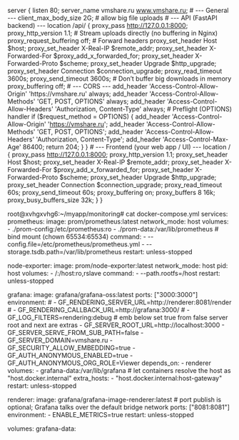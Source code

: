 server { listen 80; server_name vmshare.ru www.vmshare.ru; # --- General --- client_max_body_size 2G; # allow big file uploads # --- API (FastAPI backend) --- location /api/ { proxy_pass http://127.0.0.1:8000; proxy_http_version 1.1; # Stream uploads directly (no buffering in Nginx) proxy_request_buffering off; # Forward headers proxy_set_header Host $host; proxy_set_header X-Real-IP $remote_addr; proxy_set_header X-Forwarded-For $proxy_add_x_forwarded_for; proxy_set_header X-Forwarded-Proto $scheme; proxy_set_header Upgrade $http_upgrade; proxy_set_header Connection $connection_upgrade; proxy_read_timeout 3600s; proxy_send_timeout 3600s; # Don’t buffer big downloads in memory proxy_buffering off; # --- CORS --- add_header 'Access-Control-Allow-Origin' 'https://vmshare.ru' always; add_header 'Access-Control-Allow-Methods' 'GET, POST, OPTIONS' always; add_header 'Access-Control-Allow-Headers' 'Authorization, Content-Type' always; # Preflight (OPTIONS) handler if ($request_method = OPTIONS) { add_header 'Access-Control-Allow-Origin' 'https://vmshare.ru'; add_header 'Access-Control-Allow-Methods' 'GET, POST, OPTIONS'; add_header 'Access-Control-Allow-Headers' 'Authorization, Content-Type'; add_header 'Access-Control-Max-Age' 86400; return 204; } } # --- Frontend (your web app / UI) --- location / { proxy_pass http://127.0.0.1:8000; proxy_http_version 1.1; proxy_set_header Host $host; proxy_set_header X-Real-IP $remote_addr; proxy_set_header X-Forwarded-For $proxy_add_x_forwarded_for; proxy_set_header X-Forwarded-Proto $scheme; proxy_set_header Upgrade $http_upgrade; proxy_set_header Connection $connection_upgrade; proxy_read_timeout 60s; proxy_send_timeout 60s; proxy_buffering on; proxy_buffers 8 16k; proxy_busy_buffers_size 32k; } }





root@xvhgxvhg6:~/myapp/monitoring# cat docker-compose.yml 
services:
  prometheus:
    image: prom/prometheus:latest
    network_mode: host
    volumes:
      - ./prom-config:/etc/prometheus:ro
      - ./prom-data:/var/lib/prometheus    # bind mount (chown 65534:65534)
    command:
      - --config.file=/etc/prometheus/prometheus.yml
      - --storage.tsdb.path=/var/lib/prometheus
    restart: unless-stopped

  node-exporter:
    image: prom/node-exporter:latest
    network_mode: host
    pid: host
    volumes:
      - /:/host:ro,rslave
    command:
      - --path.rootfs=/host
    restart: unless-stopped

  grafana:
    image: grafana/grafana-oss:latest
    ports: ["3000:3000"]
    environment:
     # - GF_RENDERING_SERVER_URL=http://renderer:8081/render
     # - GF_RENDERING_CALLBACK_URL=http://grafana:3000/
     # - GF_LOG_FILTERS=rendering:debug
     # emb below set true from false server root and next are extras
      - GF_SERVER_ROOT_URL=http://localhost:3000
      - GF_SERVER_SERVE_FROM_SUB_PATH=false
      - GF_SERVER_DOMAIN=vmshare.ru
      - GF_SECURITY_ALLOW_EMBEDDING=true
      - GF_AUTH_ANONYMOUS_ENABLED=true
      - GF_AUTH_ANONYMOUS_ORG_ROLE=Viewer
    depends_on:
      - renderer
    volumes:
      - grafana-data:/var/lib/grafana
    # let containers resolve the host as "host.docker.internal"
    extra_hosts:
      - "host.docker.internal:host-gateway"
    restart: unless-stopped

  renderer:
    image: grafana/grafana-image-renderer:latest
    # port publish is optional; Grafana talks over the default bridge network
    ports: ["8081:8081"]
    environment:
      - ENABLE_METRICS=true
    restart: unless-stopped

volumes:
  grafana-data:





  